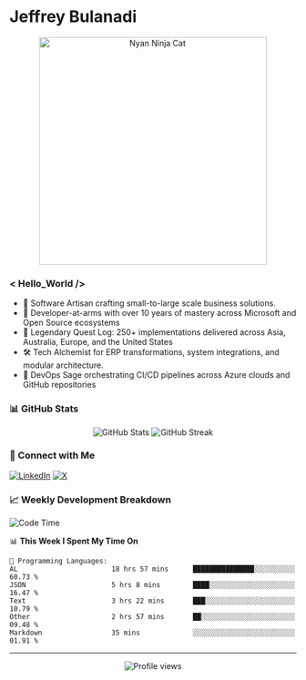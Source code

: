 # Jeffrey Bulanadi

<div align="center">
  <img src="https://www.nyan.cat/cats/nyaninja.gif" alt="Nyan Ninja Cat" width="400"/>
</div>

### < Hello_World />

- 🎨 Software Artisan crafting small-to-large scale business solutions.
- 💼 Developer-at-arms with over 10 years of mastery across Microsoft and Open Source ecosystems
- 🏢 Legendary Quest Log: 250+ implementations delivered across Asia, Australia, Europe, and the United States
- 🛠️ Tech Alchemist for ERP transformations, system integrations, and modular architecture.
- 🔄 DevOps Sage orchestrating CI/CD pipelines across Azure clouds and GitHub repositories

### 📊 GitHub Stats

<div align="center">
  <img src="https://github-readme-stats.vercel.app/api?username=jeffreybulanadi&show_icons=true&theme=tokyonight" alt="GitHub Stats" />
  <img src="https://github-readme-streak-stats.herokuapp.com/?user=jeffreybulanadi&theme=tokyonight" alt="GitHub Streak" />
</div>

### 🤝 Connect with Me

[![LinkedIn](https://img.shields.io/badge/LinkedIn-Connect-blue?style=for-the-badge&logo=linkedin)](https://linkedin.com/in/jeffreybulanadi)
[![X](https://img.shields.io/badge/Twitter-Follow-blue?style=for-the-badge&logo=twitter)](https://x.com/JeffreyBulanadi)

### 📈 Weekly Development Breakdown

<!--START_SECTION:waka-->
![Code Time](http://img.shields.io/badge/Code%20Time-239%20hrs%2043%20mins-blue)

📊 **This Week I Spent My Time On** 

```text
💬 Programming Languages: 
AL                       18 hrs 57 mins      ███████████████░░░░░░░░░░   60.73 % 
JSON                     5 hrs 8 mins        ████░░░░░░░░░░░░░░░░░░░░░   16.47 % 
Text                     3 hrs 22 mins       ███░░░░░░░░░░░░░░░░░░░░░░   10.79 % 
Other                    2 hrs 57 mins       ██░░░░░░░░░░░░░░░░░░░░░░░   09.48 % 
Markdown                 35 mins             ░░░░░░░░░░░░░░░░░░░░░░░░░   01.91 % 
```


<!--END_SECTION:waka-->

---

<div align="center">
  <img src="https://komarev.com/ghpvc/?username=jeffreybulanadi&color=blue&style=flat-square" alt="Profile views" />
</div>
